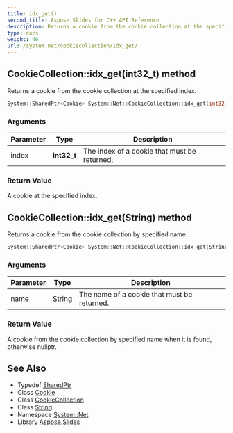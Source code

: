 ```yaml
---
title: idx_get()
second_title: Aspose.Slides for C++ API Reference
description: Returns a cookie from the cookie collection at the specified index.
type: docs
weight: 40
url: /system.net/cookiecollection/idx_get/
---
```

## CookieCollection::idx_get(int32_t) method


Returns a cookie from the cookie collection at the specified index.

```cpp
System::SharedPtr<Cookie> System::Net::CookieCollection::idx_get(int32_t index)
```


### Arguments

| Parameter | Type | Description |
| --- | --- | --- |
| index | **int32_t** | The index of a cookie that must be returned. |

### Return Value

A cookie at the specified index.

## CookieCollection::idx_get(String) method


Returns a cookie from the cookie collection by specified name.

```cpp
System::SharedPtr<Cookie> System::Net::CookieCollection::idx_get(String name)
```


### Arguments

| Parameter | Type | Description |
| --- | --- | --- |
| name | [String](../../../system/string/) | The name of a cookie that must be returned. |

### Return Value

A cookie from the cookie collection by specified name when it is found, otherwise nullptr.

## See Also

* Typedef [SharedPtr](../../../system/sharedptr/)
* Class [Cookie](../../cookie/)
* Class [CookieCollection](../)
* Class [String](../../../system/string/)
* Namespace [System::Net](../../)
* Library [Aspose.Slides](../../../)